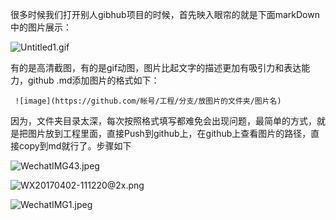 很多时候我们打开别人gibhub项目的时候，首先映入眼帘的就是下面markDown中的图片展示：

![Untitled1.gif](http://upload-images.jianshu.io/upload_images/2051176-0002227b30db6d23.gif?imageMogr2/auto-orient/strip)

有的是高清截图，有的是gif动图，图片比起文字的描述更加有吸引力和表达能力，github .md添加图片的格式如下：
```
 ![image](https://github.com/帐号/工程/分支/放图片的文件夹/图片名)
```

因为，文件夹目录太深，每次按照格式填写都难免会出现问题，最简单的方式，就是把图片放到工程里面，直接Push到github上，在github上查看图片的路径，直接copy到md就行了。步骤如下


![WechatIMG43.jpeg](http://upload-images.jianshu.io/upload_images/2051176-4fb09b658393d1de.jpeg?imageMogr2/auto-orient/strip%7CimageView2/2/w/1240)



![WX20170402-111220@2x.png](http://upload-images.jianshu.io/upload_images/2051176-f33ebd6b05d7496d.png?imageMogr2/auto-orient/strip%7CimageView2/2/w/1240)



![WechatIMG1.jpeg](http://upload-images.jianshu.io/upload_images/2051176-29154298d8b05eca.jpeg?imageMogr2/auto-orient/strip%7CimageView2/2/w/1240)
